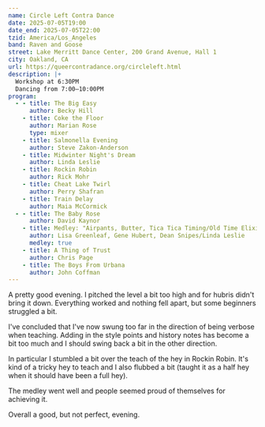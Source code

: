 ```yaml
---
name: Circle Left Contra Dance
date: 2025-07-05T19:00
date_end: 2025-07-05T22:00
tzid: America/Los_Angeles
band: Raven and Goose
street: Lake Merritt Dance Center, 200 Grand Avenue, Hall 1
city: Oakland, CA
url: https://queercontradance.org/circleleft.html
description: |+
  Workshop at 6:30PM
  Dancing from 7:00–10:00PM
program:
  - - title: The Big Easy
      author: Becky Hill
    - title: Coke the Floor
      author: Marian Rose
      type: mixer
    - title: Salmonella Evening
      author: Steve Zakon-Anderson
    - title: Midwinter Night's Dream
      author: Linda Leslie
    - title: Rockin Robin
      author: Rick Mohr
    - title: Cheat Lake Twirl
      author: Perry Shafran
    - title: Train Delay
      author: Maia McCormick
  - - title: The Baby Rose
      author: David Kaynor
    - title: Medley: "Airpants, Butter, Tica Tica Timing/Old Time Elixir #2"
      author: Lisa Greenleaf, Gene Hubert, Dean Snipes/Linda Leslie
      medley: true
    - title: A Thing of Trust
      author: Chris Page
    - title: The Boys From Urbana
      author: John Coffman
---
```


A pretty good evening. I pitched the level a bit too high and for hubris didn't bring it down. Everything worked and nothing fell apart, but some beginners struggled a bit.

I've concluded that I've now swung too far in the direction of being verbose when teaching. Adding in the style points and history notes has become a bit too much and I should swing back a bit in the other direction.

In particular I stumbled a bit over the teach of the hey in Rockin Robin. It's kind of a tricky hey to teach and I also flubbed a bit (taught it as a half hey when it should have been a full hey).

The medley went well and people seemed proud of themselves for achieving it.

Overall a good, but not perfect, evening.
